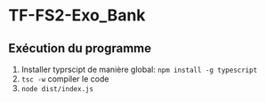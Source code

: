# TF-FS2-Exo_Bank

## Exécution du programme

1. Installer typrscipt de manière global: ```npm install -g typescript ```
2. ```tsc -w``` compiler le code
3. ```node dist/index.js```
